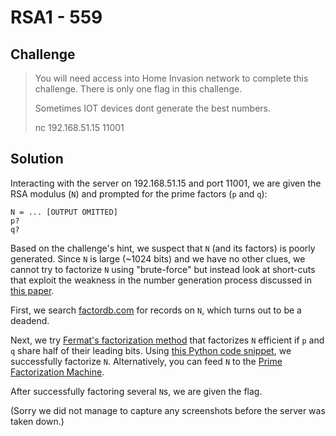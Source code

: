 # RSA1 - 559

## Challenge
 
> You will need access into Home Invasion network to complete this challenge. There is only one flag in this challenge.
> 
> Sometimes IOT devices dont generate the best numbers.
> 
> nc 192.168.51.15 11001

## Solution

Interacting with the server on 192.168.51.15 and port 11001, we are given the RSA modulus (`N`) and prompted for the prime factors (`p` and `q`):

```
N = ... [OUTPUT OMITTED]
p?
q?
```

Based on the challenge's hint, we suspect that `N` (and its factors) is poorly generated. Since `N` is large (~1024 bits) and we have no other clues, we cannot try to factorize `N` using "brute-force" but instead look at short-cuts that exploit the weakness in the number generation process discussed in [this paper](https://eprint.iacr.org/2015/398.pdf).

First, we search [factordb.com](https://factordb.com/) for records on `N`, which turns out to be a deadend.

Next, we try [Fermat's factorization method](https://facthacks.cr.yp.to/fermat.html) that factorizes `N` efficient if `p` and `q` share half of their leading bits. Using [this Python code snippet](https://wiremask.eu/writeups/hackingweek-2015-crypto-2/), we successfully factorize `N`. Alternatively, you can feed `N` to the [Prime Factorization Machine](http://mathsolutions.50webs.com/primefactor.html).

After successfully factoring several `N`s, we are given the flag. 

(Sorry we did not manage to capture any screenshots before the server was taken down.)
